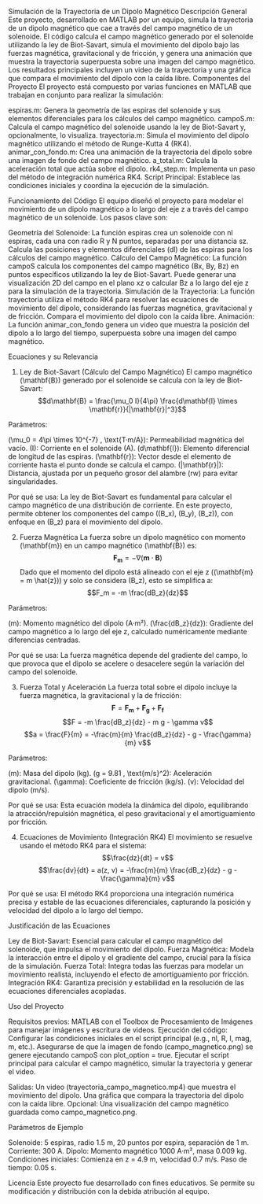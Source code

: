 Simulación de la Trayectoria de un Dipolo Magnético
Descripción General
Este proyecto, desarrollado en MATLAB por un equipo, simula la trayectoria de un dipolo magnético que cae a través del campo magnético de un solenoide. El código calcula el campo magnético generado por el solenoide utilizando la ley de Biot-Savart, simula el movimiento del dipolo bajo las fuerzas magnética, gravitacional y de fricción, y genera una animación que muestra la trayectoria superpuesta sobre una imagen del campo magnético. Los resultados principales incluyen un video de la trayectoria y una gráfica que compara el movimiento del dipolo con la caída libre.
Componentes del Proyecto
El proyecto está compuesto por varias funciones en MATLAB que trabajan en conjunto para realizar la simulación:

espiras.m: Genera la geometría de las espiras del solenoide y sus elementos diferenciales para los cálculos del campo magnético.
campoS.m: Calcula el campo magnético del solenoide usando la ley de Biot-Savart y, opcionalmente, lo visualiza.
trayectoria.m: Simula el movimiento del dipolo magnético utilizando el método de Runge-Kutta 4 (RK4).
animar_con_fondo.m: Crea una animación de la trayectoria del dipolo sobre una imagen de fondo del campo magnético.
a_total.m: Calcula la aceleración total que actúa sobre el dipolo.
rk4_step.m: Implementa un paso del método de integración numérica RK4.
Script Principal: Establece las condiciones iniciales y coordina la ejecución de la simulación.

Funcionamiento del Código
El equipo diseñó el proyecto para modelar el movimiento de un dipolo magnético a lo largo del eje z a través del campo magnético de un solenoide. Los pasos clave son:

Geometría del Solenoide: La función espiras crea un solenoide con nl espiras, cada una con radio R y N puntos, separadas por una distancia sz. Calcula las posiciones y elementos diferenciales (dl) de las espiras para los cálculos del campo magnético.
Cálculo del Campo Magnético: La función campoS calcula los componentes del campo magnético (Bx, By, Bz) en puntos específicos utilizando la ley de Biot-Savart. Puede generar una visualización 2D del campo en el plano xz o calcular Bz a lo largo del eje z para la simulación de la trayectoria.
Simulación de la Trayectoria: La función trayectoria utiliza el método RK4 para resolver las ecuaciones de movimiento del dipolo, considerando las fuerzas magnética, gravitacional y de fricción. Compara el movimiento del dipolo con la caída libre.
Animación: La función animar_con_fondo genera un video que muestra la posición del dipolo a lo largo del tiempo, superpuesta sobre una imagen del campo magnético.

Ecuaciones y su Relevancia
1. Ley de Biot-Savart (Cálculo del Campo Magnético)
El campo magnético (\mathbf{B}) generado por el solenoide se calcula con la ley de Biot-Savart:
$$d\mathbf{B} = \frac{\mu_0 I}{4\pi} \frac{d\mathbf{l} \times \mathbf{r}}{|\mathbf{r}|^3}$$

Parámetros:

(\mu_0 = 4\pi \times 10^{-7} , \text{T·m/A}): Permeabilidad magnética del vacío.
(I): Corriente en el solenoide (A).
(d\mathbf{l}): Elemento diferencial de longitud de las espiras.
(\mathbf{r}): Vector desde el elemento de corriente hasta el punto donde se calcula el campo.
(|\mathbf{r}|): Distancia, ajustada por un pequeño grosor del alambre (rw) para evitar singularidades.


Por qué se usa: La ley de Biot-Savart es fundamental para calcular el campo magnético de una distribución de corriente. En este proyecto, permite obtener los componentes del campo ((B_x), (B_y), (B_z)), con enfoque en (B_z) para el movimiento del dipolo.


2. Fuerza Magnética
La fuerza sobre un dipolo magnético con momento (\mathbf{m}) en un campo magnético (\mathbf{B}) es:
$$\mathbf{F_m} = -\nabla (\mathbf{m} \cdot \mathbf{B})$$
Dado que el momento del dipolo está alineado con el eje z ((\mathbf{m} = m \hat{z})) y solo se considera (B_z), esto se simplifica a:
$$F_m = -m \frac{dB_z}{dz}$$

Parámetros:

(m): Momento magnético del dipolo (A·m²).
(\frac{dB_z}{dz}): Gradiente del campo magnético a lo largo del eje z, calculado numéricamente mediante diferencias centradas.


Por qué se usa: La fuerza magnética depende del gradiente del campo, lo que provoca que el dipolo se acelere o desacelere según la variación del campo del solenoide.


3. Fuerza Total y Aceleración
La fuerza total sobre el dipolo incluye la fuerza magnética, la gravitacional y la de fricción:
$$\mathbf{F} = \mathbf{F_m} + \mathbf{F_g} + \mathbf{F_f}$$
$$F = -m \frac{dB_z}{dz} - m g - \gamma v$$
$$a = \frac{F}{m} = -\frac{m}{m} \frac{dB_z}{dz} - g - \frac{\gamma}{m} v$$

Parámetros:

(m): Masa del dipolo (kg).
(g = 9.81 , \text{m/s}^2): Aceleración gravitacional.
(\gamma): Coeficiente de fricción (kg/s).
(v): Velocidad del dipolo (m/s).


Por qué se usa: Esta ecuación modela la dinámica del dipolo, equilibrando la atracción/repulsión magnética, el peso gravitacional y el amortiguamiento por fricción.


4. Ecuaciones de Movimiento (Integración RK4)
El movimiento se resuelve usando el método RK4 para el sistema:
$$\frac{dz}{dt} = v$$
$$\frac{dv}{dt} = a(z, v) = -\frac{m}{m} \frac{dB_z}{dz} - g - \frac{\gamma}{m} v$$

Por qué se usa: El método RK4 proporciona una integración numérica precisa y estable de las ecuaciones diferenciales, capturando la posición y velocidad del dipolo a lo largo del tiempo.

Justificación de las Ecuaciones

Ley de Biot-Savart: Esencial para calcular el campo magnético del solenoide, que impulsa el movimiento del dipolo.
Fuerza Magnética: Modela la interacción entre el dipolo y el gradiente del campo, crucial para la física de la simulación.
Fuerza Total: Integra todas las fuerzas para modelar un movimiento realista, incluyendo el efecto de amortiguamiento por fricción.
Integración RK4: Garantiza precisión y estabilidad en la resolución de las ecuaciones diferenciales acopladas.

Uso del Proyecto

Requisitos previos: MATLAB con el Toolbox de Procesamiento de Imágenes para manejar imágenes y escritura de videos.
Ejecución del código:
Configurar las condiciones iniciales en el script principal (e.g., nl, R, I, mag, m, etc.).
Asegurarse de que la imagen de fondo (campo_magnetico.png) se genere ejecutando campoS con plot_option = true.
Ejecutar el script principal para calcular el campo magnético, simular la trayectoria y generar el video.


Salidas:
Un video (trayectoria_campo_magnetico.mp4) que muestra el movimiento del dipolo.
Una gráfica que compara la trayectoria del dipolo con la caída libre.
Opcional: Una visualización del campo magnético guardada como campo_magnetico.png.



Parámetros de Ejemplo

Solenoide: 5 espiras, radio 1.5 m, 20 puntos por espira, separación de 1 m.
Corriente: 300 A.
Dipolo: Momento magnético 1000 A·m², masa 0.009 kg.
Condiciones iniciales: Comienza en z = 4.9 m, velocidad 0.7 m/s.
Paso de tiempo: 0.05 s.

Licencia
Este proyecto fue desarrollado con fines educativos. Se permite su modificación y distribución con la debida atribución al equipo.
